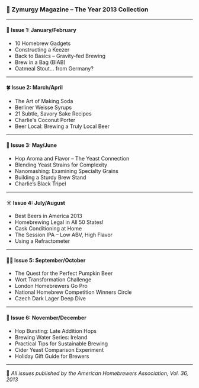 ### 🍻 Zymurgy Magazine – The Year 2013 Collection

---

#### 🧊 **Issue 1: January/February**
- 10 Homebrew Gadgets
- Constructing a Keezer
- Back to Basics – Gravity-fed Brewing
- Brew in a Bag (BIAB)
- Oatmeal Stout… from Germany?

---

#### 🍀 **Issue 2: March/April**
- The Art of Making Soda
- Berliner Weisse Syrups
- 21 Subtle, Savory Sake Recipes
- Charlie's Coconut Porter
- Beer Local: Brewing a Truly Local Beer

---

#### 🍯 **Issue 3: May/June**
- Hop Aroma and Flavor – The Yeast Connection
- Blending Yeast Strains for Complexity
- Nanomashing: Examining Specialty Grains
- Building a Sturdy Brew Stand
- Charlie’s Black Tripel

---

#### ☀️ **Issue 4: July/August**
- Best Beers in America 2013
- Homebrewing Legal in All 50 States!
- Cask Conditioning at Home
- The Session IPA – Low ABV, High Flavor
- Using a Refractometer

---

#### 🧙‍♂️ **Issue 5: September/October**
- The Quest for the Perfect Pumpkin Beer
- Wort Transformation Challenge
- London Homebrewers Go Pro
- National Homebrew Competition Winners Circle
- Czech Dark Lager Deep Dive

---

#### 🧪 **Issue 6: November/December**
- Hop Bursting: Late Addition Hops
- Brewing Water Series: Ireland
- Practical Tips for Sustainable Brewing
- Cider Yeast Comparison Experiment
- Holiday Gift Guide for Brewers

---

🍺 *All issues published by the American Homebrewers Association, Vol. 36, 2013*
